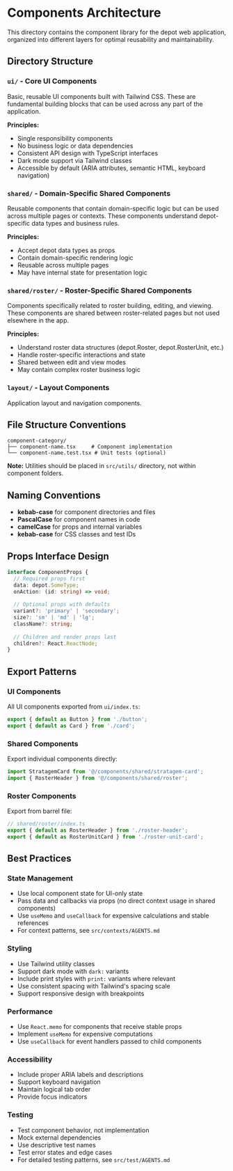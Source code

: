 # Components Architecture

This directory contains the component library for the depot web application, organized into different layers for optimal reusability and maintainability.

## Directory Structure

### `ui/` - Core UI Components
Basic, reusable UI components built with Tailwind CSS. These are fundamental building blocks that can be used across any part of the application.

**Principles:**
- Single responsibility components
- No business logic or data dependencies
- Consistent API design with TypeScript interfaces
- Dark mode support via Tailwind classes
- Accessible by default (ARIA attributes, semantic HTML, keyboard navigation)

### `shared/` - Domain-Specific Shared Components
Reusable components that contain domain-specific logic but can be used across multiple pages or contexts. These components understand depot-specific data types and business rules.

**Principles:**
- Accept depot data types as props
- Contain domain-specific rendering logic
- Reusable across multiple pages
- May have internal state for presentation logic

### `shared/roster/` - Roster-Specific Shared Components
Components specifically related to roster building, editing, and viewing. These components are shared between roster-related pages but not used elsewhere in the app.

**Principles:**
- Understand roster data structures (depot.Roster, depot.RosterUnit, etc.)
- Handle roster-specific interactions and state
- Shared between edit and view modes
- May contain complex roster business logic

### `layout/` - Layout Components
Application layout and navigation components.

## File Structure Conventions

```
component-category/
├── component-name.tsx     # Component implementation
└── component-name.test.tsx # Unit tests (optional)
```

**Note:** Utilities should be placed in `src/utils/` directory, not within component folders.

## Naming Conventions
- **kebab-case** for component directories and files
- **PascalCase** for component names in code
- **camelCase** for props and internal variables
- **kebab-case** for CSS classes and test IDs

## Props Interface Design
```typescript
interface ComponentProps {
  // Required props first
  data: depot.SomeType;
  onAction: (id: string) => void;
  
  // Optional props with defaults
  variant?: 'primary' | 'secondary';
  size?: 'sm' | 'md' | 'lg';
  className?: string;
  
  // Children and render props last
  children?: React.ReactNode;
}
```

## Export Patterns

### UI Components
All UI components exported from `ui/index.ts`:

```typescript
export { default as Button } from './button';
export { default as Card } from './card';
```

### Shared Components
Export individual components directly:

```typescript
import StratagemCard from '@/components/shared/stratagem-card';
import { RosterHeader } from '@/components/shared/roster';
```

### Roster Components
Export from barrel file:

```typescript
// shared/roster/index.ts
export { default as RosterHeader } from './roster-header';
export { default as RosterUnitCard } from './roster-unit-card';
```

## Best Practices

### State Management
- Use local component state for UI-only state
- Pass data and callbacks via props (no direct context usage in shared components)
- Use `useMemo` and `useCallback` for expensive calculations and stable references
- For context patterns, see `src/contexts/AGENTS.md`

### Styling
- Use Tailwind utility classes
- Support dark mode with `dark:` variants
- Include print styles with `print:` variants where relevant
- Use consistent spacing with Tailwind's spacing scale
- Support responsive design with breakpoints

### Performance
- Use `React.memo` for components that receive stable props
- Implement `useMemo` for expensive computations
- Use `useCallback` for event handlers passed to child components

### Accessibility
- Include proper ARIA labels and descriptions
- Support keyboard navigation
- Maintain logical tab order
- Provide focus indicators

### Testing
- Test component behavior, not implementation
- Mock external dependencies
- Use descriptive test names
- Test error states and edge cases
- For detailed testing patterns, see `src/test/AGENTS.md`